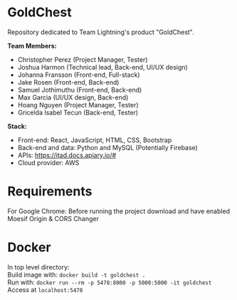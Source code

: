# GoldChest
Repository dedicated to Team Lightning's product "GoldChest".

**Team Members:**
- Christopher Perez (Project Manager, Tester)
- Joshua Harmon (Technical lead, Back-end, UI/UX design)
- Johanna Fransson (Front-end, Full-stack)
- Jake Rosen (Front-end, Back-end)
- Samuel Jothimuthu (Front-end, Back-end)
- Max Garcia (UI/UX design, Back-end)
- Hoang Nguyen (Project Manager, Tester)
- Gricelda Isabel Tecun (Back-end, Tester)

**Stack:**
- Front-end: React, JavaScript, HTML, CSS, Bootstrap
- Back-end and data: Python and MySQL (Potentially Firebase)
- APIs: https://itad.docs.apiary.io/#
- Cloud provider: AWS

# Requirements
For Google Chrome:
Before running the project download and have enabled Moesif Origin & CORS Changer

# Docker
In top level directory:<br/>
Build image with: ```docker build -t goldchest .```
<br/>
Run with: ```docker run --rm -p 5478:8000 -p 5000:5000 -it goldchest```
Access at ```localhost:5478```
